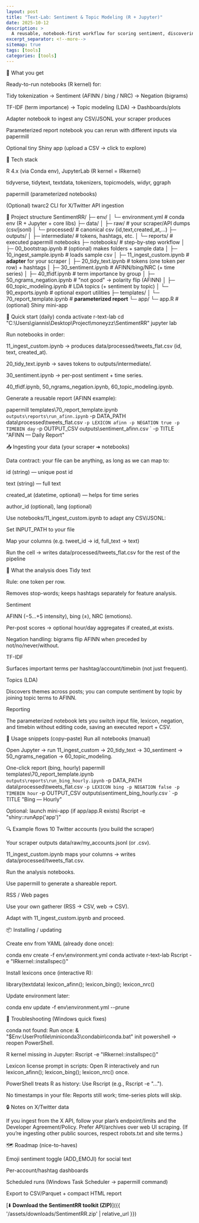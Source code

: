 ```yaml
---
layout: post
title: "Text-Lab: Sentiment & Topic Modeling (R + Jupyter)"
date: 2025-10-12
description: >
  A reusable, notebook-first workflow for scoring sentiment, discovering topics, and producing one-click reports from social or web text. Built for VS Code + Jupyter, powered by tidytext.
excerpt_separator: <!--more-->
sitemap: true
tags: [tools]
categories: [tools]
---
```


🚀 What you get

Ready-to-run notebooks (R kernel) for:

Tidy tokenization → Sentiment (AFINN / bing / NRC) → Negation (bigrams)

TF-IDF (term importance) → Topic modeling (LDA) → Dashboards/plots

Adapter notebook to ingest any CSV/JSONL your scraper produces

Parameterized report notebook you can rerun with different inputs via papermill

Optional tiny Shiny app (upload a CSV → click to explore)

🧱 Tech stack

R 4.x (via Conda env), JupyterLab (R kernel = IRkernel)

tidyverse, tidytext, textdata, tokenizers, topicmodels, widyr, ggraph

papermill (parameterized notebooks)

(Optional) twarc2 CLI for X/Twitter API ingestion

📁 Project structure
SentimentRR/
├─ env/
│  └─ environment.yml            # conda env (R + Jupyter + core libs)
├─ data/
│  ├─ raw/                       # your scraper/API dumps (csv/jsonl)
│  └─ processed/                 # canonical csv (id,text,created_at,…)
├─ outputs/
│  ├─ intermediate/              # tokens, hashtags, etc.
│  └─ reports/                   # executed papermill notebooks
├─ notebooks/                    # step-by-step workflow
│  ├─ 00_bootstrap.ipynb         # (optional) makes folders + sample data
│  ├─ 10_ingest_sample.ipynb     # loads sample csv
│  ├─ 11_ingest_custom.ipynb     # **adapter** for your scraper
│  ├─ 20_tidy_text.ipynb         # tokens (one token per row) + hashtags
│  ├─ 30_sentiment.ipynb         # AFINN/bing/NRC (+ time series)
│  ├─ 40_tfidf.ipynb             # term importance by group
│  ├─ 50_ngrams_negation.ipynb   # "not good" → polarity flip (AFINN)
│  ├─ 60_topic_modeling.ipynb    # LDA topics (+ sentiment by topic)
│  └─ 90_exports.ipynb           # optional export utilities
├─ templates/
│  └─ 70_report_template.ipynb   # **parameterized report**
└─ app/
   └─ app.R                      # (optional) Shiny mini-app

🧪 Quick start (daily)
conda activate r-text-lab
cd "C:\Users\giannis\Desktop\Project\moneyzz\SentimentRR"
jupyter lab


Run notebooks in order:

11_ingest_custom.ipynb → produces data/processed/tweets_flat.csv (id, text, created_at).

20_tidy_text.ipynb → saves tokens to outputs/intermediate/.

30_sentiment.ipynb → per-post sentiment + time series.

40_tfidf.ipynb, 50_ngrams_negation.ipynb, 60_topic_modeling.ipynb.

Generate a reusable report (AFINN example):

papermill templates\70_report_template.ipynb `
  outputs\reports\run_afinn.ipynb `
  -p DATA_PATH data\processed\tweets_flat.csv `
  -p LEXICON afinn -p NEGATION true -p TIMEBIN day `
  -p OUTPUT_CSV outputs\sentiment_afinn.csv `
  -p TITLE "AFINN — Daily Report"

📥 Ingesting your data (your scraper ➜ notebooks)

Data contract: your file can be anything, as long as we can map to:

id (string) — unique post id

text (string) — full text

created_at (datetime, optional) — helps for time series

author_id (optional), lang (optional)

Use notebooks/11_ingest_custom.ipynb to adapt any CSV/JSONL:

Set INPUT_PATH to your file

Map your columns (e.g. tweet_id → id, full_text → text)

Run the cell → writes data/processed/tweets_flat.csv for the rest of the pipeline

🧠 What the analysis does
Tidy text

Rule: one token per row.

Removes stop-words; keeps hashtags separately for feature analysis.

Sentiment

AFINN (−5…+5 intensity), bing (±), NRC (emotions).

Per-post scores → optional hour/day aggregates if created_at exists.

Negation handling: bigrams flip AFINN when preceded by not/no/never/without.

TF-IDF

Surfaces important terms per hashtag/account/timebin (not just frequent).

Topics (LDA)

Discovers themes across posts; you can compute sentiment by topic by joining topic terms to AFINN.

Reporting

The parameterized notebook lets you switch input file, lexicon, negation, and timebin without editing code, saving an executed report + CSV.

🔧 Usage snippets (copy–paste)
Run all notebooks (manual)

Open Jupyter → run 11_ingest_custom → 20_tidy_text → 30_sentiment → 50_ngrams_negation → 60_topic_modeling.

One-click report (bing, hourly)
papermill templates\70_report_template.ipynb `
  outputs\reports\run_bing_hourly.ipynb `
  -p DATA_PATH data\processed\tweets_flat.csv `
  -p LEXICON bing -p NEGATION false -p TIMEBIN hour `
  -p OUTPUT_CSV outputs\sentiment_bing_hourly.csv `
  -p TITLE "Bing — Hourly"

Optional: launch mini-app (if app/app.R exists)
Rscript -e "shiny::runApp('app')"

🔍 Example flows
10 Twitter accounts (you build the scraper)

Your scraper outputs data/raw/my_accounts.jsonl (or .csv).

11_ingest_custom.ipynb maps your columns → writes data/processed/tweets_flat.csv.

Run the analysis notebooks.

Use papermill to generate a shareable report.

RSS / Web pages

Use your own gatherer (RSS → CSV, web → CSV).

Adapt with 11_ingest_custom.ipynb and proceed.

📦 Installing / updating

Create env from YAML (already done once):

conda env create -f env\environment.yml
conda activate r-text-lab
Rscript -e "IRkernel::installspec()"


Install lexicons once (interactive R):

library(textdata)
lexicon_afinn(); lexicon_bing(); lexicon_nrc()


Update environment later:

conda env update -f env\environment.yml --prune

🧭 Troubleshooting (Windows quick fixes)

conda not found:
Run once: & "$Env:UserProfile\miniconda3\condabin\conda.bat" init powershell → reopen PowerShell.

R kernel missing in Jupyter:
Rscript -e "IRkernel::installspec()"

Lexicon license prompt in scripts:
Open R interactively and run
lexicon_afinn(); lexicon_bing(); lexicon_nrc() once.

PowerShell treats R as history:
Use Rscript (e.g., Rscript -e "...").

No timestamps in your file:
Reports still work; time-series plots will skip.

🔒 Notes on X/Twitter data

If you ingest from the X API, follow your plan’s endpoint/limits and the Developer Agreement/Policy. Prefer API/archives over web UI scraping. (If you’re ingesting other public sources, respect robots.txt and site terms.)

🗺️ Roadmap (nice-to-haves)

Emoji sentiment toggle (ADD_EMOJI) for social text

Per-account/hashtag dashboards

Scheduled runs (Windows Task Scheduler → papermill command)

Export to CSV/Parquet + compact HTML report

[⬇️ **Download the SentimentRR toolkit (ZIP)**]({{ '/assets/downloads/SentimentRR.zip' | relative_url }})
